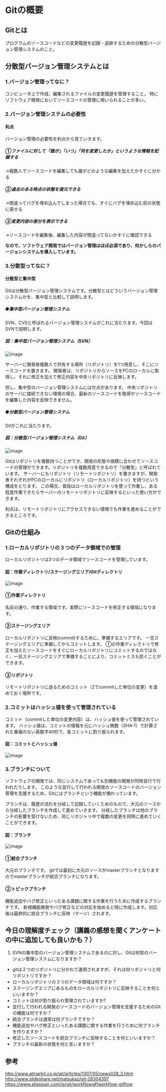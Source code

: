 # Gitの概要
## Gitとは
プログラムのソースコードなどの変更履歴を記録・追跡するための分散型バージョン管理システムのこと。


## 分散型バージョン管理システムとは

### 1.バージョン管理ってなに？
コンピュータ上で作成、編集されるファイルの変更履歴を管理すること。
特にソフトウェア開発においてソースコードの管理に用いられることが多い。

### 2.バージョン管理システムの必要性
#### 利点
バージョン管理の必要性を利点から見ていきます。

##### ①ファイルに対して「誰が」「いつ」「何を変更したか」というような情報を記録する
→複数人でソースコードを編集しても誰がどのような編集を加えたかすぐに分かる

##### ②過去のある時点の状態を復元できる
→間違ってバグを埋め込んでしまった場合でも、すぐにバグを埋め込む前の状態に戻せる

##### ③変更内容の差分を表示できる
→ソースコードを編集後、編集した内容が間違ってないかすぐに確認できる

__なので、ソフトウェア開発ではバージョン管理はほぼ必須であり、何かしらのバージョンシステムを導入しています。__

### 3.分散型ってなに？

#### 分散型と集中型
Gitは分散型バージョン管理システムです。分散型とはどういうバージョン管理システムかを、集中型と比較して説明します。

##### ●集中型バージョン管理システム
SVN、CVSと呼ばれるバージョン管理システムがこれに当たります。今回はSVNで説明します。

##### 図：集中型バージョン管理システム（SVN）
![image](https://raw.githubusercontent.com/chokaigi/git_lesson/master/lesson/images/svn.png)

サーバーに開発者複数人で共有する場所（リポジトリ）を1つ用意し、そこにソースコードを置きます。
開発者は、リポジトリからソースをPCのローカルに取得し、それに修正を加えて修正内容を中央リポジトリに反映します。


但し、集中型のバージョン管理システムには欠点があります。
中央リポジトリのサーバに接続できない環境の場合、最新のソースコードを取得やソースコードを編集した内容を反映できません。

##### ●分散型バージョン管理システム
Gitがこれに当たります。

##### 図：分散型バージョン管理システム（Git）
![image](https://raw.githubusercontent.com/chokaigi/git_lesson/master/lesson/images/git.png)

Gitはリポジトリを複数持つことができ、開発の形態や規模に合わせてソースコードの管理ができます。リポジトリを複数用意できるので「分散型」と呼ばれています。
サーバーにもリポジトリ（リモートリポジトリ）を置きますが、開発者それぞれがPCのローカルにリポジトリ（ローカルリポジトリ）を持つという構成をとります。
この場合、普段はローカルリポジトリを使って作業し、ある程度作業できたらサーバーのリモートリポジトリに反映するといった使い方ができます。

利点は、リモートリポジトリにアクセスできない環境でも作業を進めることができるところです。

## Gitの仕組み

### 1.ローカルリポジトリの３つのデータ領域での管理

ローカルリポジトリは3つのデータ領域でソースコードを管理しています。

#### 図：作業ディレクトリ/ステージングエリア/Gitディレクトリ
![image](https://raw.githubusercontent.com/chokaigi/git_lesson/master/lesson/images/3data_area.png)

#### ①作業ディレクトリ
名前の通り、作業する領域です。実際にソースコードを修正する領域になります。

#### ②ステージングエリア
ローカルリポジトリに反映(commit)するために、準備するエリアです。
一旦ステージングエリアに準備してからコミットします。
①の作業ディレクトリで修正を加えたソースコードをすぐにローカルリポジトリにコミットするのではなく、一旦ステージングエリアで準備することにより、コミットミスも防ぐことができます。

#### ③リポジトリ
リモートリポジトリに送るためのコミット（2でcommitした単位の変更）を溜めておく場所です。

### 2.コミットはハッシュ値を使って管理されている
コミット（commitした単位の変更内容）は、ハッシュ値を使って管理されています。
ハッシュ値は、コミットの情報を元にハッシュ関数（SHA-1）で計算された重複のない英数字40桁で、各コミットに割り振られます。

#### 図：コミットとハッシュ値

![image](https://raw.githubusercontent.com/chokaigi/git_lesson/master/lesson/images/hash.png)

### 3.ブランチについて

ソフトウェアの開発では、同じシステムであっても別機能の開発が同時並行で行われたりします。
このような並行して行われる開発のソースコードのバージョン管理を支援するため、Gitにはブランチという機能が備わっています。

ブランチは、履歴の流れを分岐して記録していくためのもので、大元のソースから分岐したブランチを作成して進めていきます。
分岐したブランチは他のブランチの影響を受けないため、同じリポジトリ中で複数の変更を同時に進めていくことができます。

#### 図：ブランチ

![image](https://raw.githubusercontent.com/chokaigi/git_lesson/master/lesson/images/branch.png)

#### ①統合ブランチ
大元のブランチです。
gitでは最初に大元のソースがmasterブランチとなりますのでmasterブランチが統合ブランチになります。

#### ②トピックブランチ
機能追加やバグ修正といったある課題に関する作業を行うために作成するブランチです。
新規機能開発やバグ修正などの対応を始めると時に作成します。対応後は最終的に統合ブランチに反映（マージ）されます。


## 今日の理解度チェック（講義の感想を聞くアンケートの中に追加しても良いかも？）

1. SVNの集中型のバージョン管理システムであるのに対し、Gitは何型のバージョン管理システムになりますか？
* gitは２つのリポジトリに分かれて運用されますが、それは何リポジトリと何リポジトリですか？
* ローカルリポジトリの３つのデータ領域は何ですか？
* ステージングエリアにあるものをローカルリポジトリに反映することを何といいますか？
* コミットは何が割り振られ管理されていますか?
* 並行して行われる開発のソースコードのバージョン管理を支援するためのGitの機能は何ですか？
* 統合ブランチは通常は何ブランチですか？
* 機能追加やバグ修正といったある課題に関する作業を行うために何ブランチを作りますか？
* 修正したソースコードを統合ブランチに反映することを何といいますか？
* ブランチの最新の状態を何と言いますか？

## 参考
http://www.atmarkit.co.jp/ait/articles/1307/05/news028_3.html
http://www.slideshare.net/matsukaz/git-28304397
https://www.atlassian.com/ja/git/workflows#!workflow-gitflow
